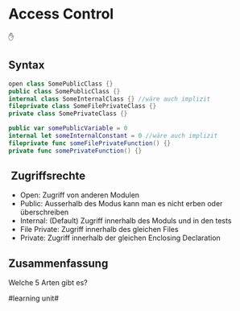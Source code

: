 # Access Control
✋

## Syntax

```swift
open class SomePublicClass {}
public class SomePublicClass {}
internal class SomeInternalClass {} //wäre auch implizit
fileprivate class SomeFilePrivateClass {}
private class SomePrivateClass {}

public var somePublicVariable = 0
internal let someInternalConstant = 0 //wäre auch implizit
fileprivate func someFilePrivateFunction() {}
private func somePrivateFunction() {}
```

##  Zugriffsrechte

- Open: Zugriff von anderen Modulen
- Public: Ausserhalb des Modus kann man es nicht erben oder überschreiben
- Internal: (Default) Zugriff innerhalb des Moduls und in den tests
- File Private: Zugriff innerhalb des gleichen Files
- Private: Zugriff innerhalb der gleichen Enclosing Declaration

## Zusammenfassung
Welche 5 Arten gibt es?

#learning unit#